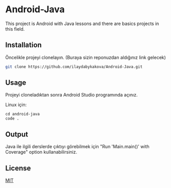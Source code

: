 # Android-Java
This project is Android with Java lessons and  there are basics projects in this field.

## Installation

Öncelikle projeyi clonelayın. (Buraya sizin reponuzdan aldığınız link gelecek)

```bash
git clone https://github.com/ilaydabykakova/Android-Java.git
```

## Usage

Projeyi cloneladıktan sonra Android Studio programında açınız.

Linux için:
```linux
cd android-java
code .
```
## Output
Java ile ilgili derslerde çıktıyı görebilmek için "Run 'Main.main()' with Coverage" option kullanabilirsiniz.


## License
[MIT](https://choosealicense.com/licenses/mit/)
